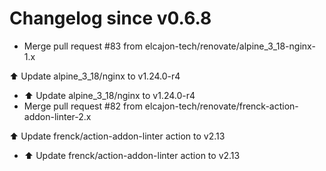 # Changelog since v0.6.8
- Merge pull request #83 from elcajon-tech/renovate/alpine_3_18-nginx-1.x

⬆️ Update alpine_3_18/nginx to v1.24.0-r4 
- ⬆️ Update alpine_3_18/nginx to v1.24.0-r4 
- Merge pull request #82 from elcajon-tech/renovate/frenck-action-addon-linter-2.x

⬆️ Update frenck/action-addon-linter action to v2.13 
- ⬆️ Update frenck/action-addon-linter action to v2.13 
